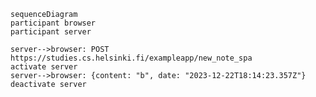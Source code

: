     sequenceDiagram
    participant browser
    participant server

    server-->browser: POST https://studies.cs.helsinki.fi/exampleapp/new_note_spa
    activate server
    server-->browser: {content: "b", date: "2023-12-22T18:14:23.357Z"}
    deactivate server

